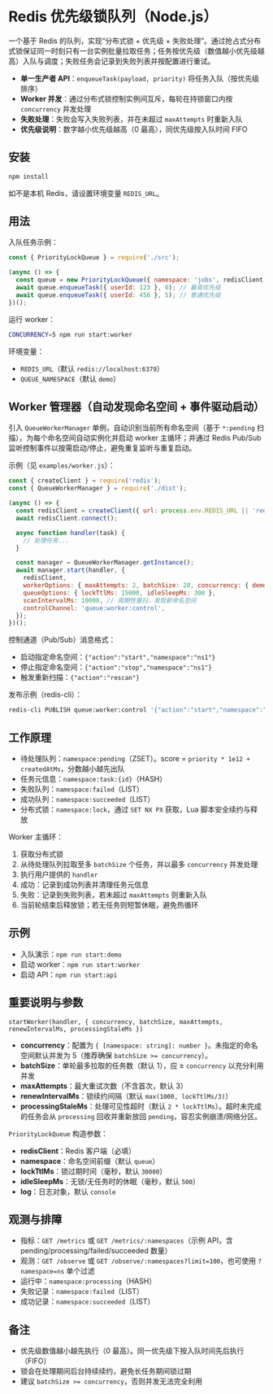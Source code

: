 # Redis 优先级锁队列（Node.js）

一个基于 Redis 的队列，实现“分布式锁 + 优先级 + 失败处理”。通过抢占式分布式锁保证同一时刻只有一台实例批量拉取任务；任务按优先级（数值越小优先级越高）入队与调度；失败任务会记录到失败列表并按配置进行重试。

- **单一生产者 API**：`enqueueTask(payload, priority)` 将任务入队（按优先级排序）
- **Worker 并发**：通过分布式锁控制实例间互斥，每轮在持锁窗口内按 `concurrency` 并发处理
- **失败处理**：失败会写入失败列表，并在未超过 `maxAttempts` 时重新入队
- **优先级说明**：数字越小优先级越高（0 最高），同优先级按入队时间 FIFO

## 安装

```bash
npm install
```

如不是本机 Redis，请设置环境变量 `REDIS_URL`。

## 用法

入队任务示例：

```js
const { PriorityLockQueue } = require('./src');

(async () => {
  const queue = new PriorityLockQueue({ namespace: 'jobs', redisClient /* 传入 redis 客户端 */ });
  await queue.enqueueTask({ userId: 123 }, 0); // 最高优先级
  await queue.enqueueTask({ userId: 456 }, 5); // 普通优先级
})();
```

运行 worker：

```bash
CONCURRENCY=5 npm run start:worker
```

环境变量：

- `REDIS_URL`（默认 `redis://localhost:6379`）
- `QUEUE_NAMESPACE`（默认 `demo`）

## Worker 管理器（自动发现命名空间 + 事件驱动启动）

引入 `QueueWorkerManager` 单例，自动识别当前所有命名空间（基于 `*:pending` 扫描），为每个命名空间自动实例化并启动 worker 主循环；并通过 Redis Pub/Sub 监听控制事件以按需启动/停止，避免重复监听与重复启动。

示例（见 `examples/worker.js`）：

```js
const { createClient } = require('redis');
const { QueueWorkerManager } = require('./dist');

(async () => {
  const redisClient = createClient({ url: process.env.REDIS_URL || 'redis://localhost:6379' });
  await redisClient.connect();

  async function handler(task) {
    // 处理任务...
  }

  const manager = QueueWorkerManager.getInstance();
  await manager.start(handler, {
    redisClient,
    workerOptions: { maxAttempts: 2, batchSize: 20, concurrency: { demo: 5 } },
    queueOptions: { lockTtlMs: 15000, idleSleepMs: 300 },
    scanIntervalMs: 10000, // 周期性重扫，发现新命名空间
    controlChannel: 'queue:worker:control',
  });
})();
```

控制通道（Pub/Sub）消息格式：

- 启动指定命名空间：`{"action":"start","namespace":"ns1"}`
- 停止指定命名空间：`{"action":"stop","namespace":"ns1"}`
- 触发重新扫描：`{"action":"rescan"}`

发布示例（redis-cli）：

```bash
redis-cli PUBLISH queue:worker:control '{"action":"start","namespace":"demo"}'
```

## 工作原理

- 待处理队列：`namespace:pending`（ZSET）。score = `priority * 1e12 + createdAtMs`，分数越小越先出队
- 任务元信息：`namespace:task:{id}`（HASH）
- 失败队列：`namespace:failed`（LIST）
- 成功队列：`namespace:succeeded`（LIST）
- 分布式锁：`namespace:lock`，通过 `SET NX PX` 获取，Lua 脚本安全续约与释放

Worker 主循环：

1. 获取分布式锁
2. 从待处理队列拉取至多 `batchSize` 个任务，并以最多 `concurrency` 并发处理
3. 执行用户提供的 `handler`
4. 成功：记录到成功列表并清理任务元信息
5. 失败：记录到失败列表，若未超过 `maxAttempts` 则重新入队
6. 当前轮结束后释放锁；若无任务则短暂休眠，避免热循环

## 示例

- 入队演示：`npm run start:demo`
- 启动 worker：`npm run start:worker`
- 启动 API：`npm run start:api`

## 重要说明与参数

`startWorker(handler, { concurrency, batchSize, maxAttempts, renewIntervalMs, processingStaleMs })`

- **concurrency**：配置为 `{ [namespace: string]: number }`。未指定的命名空间默认并发为 5（推荐确保 `batchSize >= concurrency`）。
- **batchSize**：单轮最多拉取的任务数（默认 1），应 ≥ `concurrency` 以充分利用并发
- **maxAttempts**：最大重试次数（不含首次，默认 3）
- **renewIntervalMs**：锁续约间隔（默认 `max(1000, lockTtlMs/3)`）
- **processingStaleMs**：处理可见性超时（默认 `2 * lockTtlMs`）。超时未完成的任务会从 `processing` 回收并重新放回 `pending`，容忍实例崩溃/网络分区。

`PriorityLockQueue` 构造参数：

- **redisClient**：Redis 客户端（必填）
- **namespace**：命名空间前缀（默认 `queue`）
- **lockTtlMs**：锁过期时间（毫秒，默认 `30000`）
- **idleSleepMs**：无锁/无任务时的休眠（毫秒，默认 `500`）
- **log**：日志对象，默认 `console`

## 观测与排障

- 指标：`GET /metrics` 或 `GET /metrics/:namespaces`（示例 API，含 pending/processing/failed/succeeded 数量）
- 观测：`GET /observe` 或 `GET /observe/:namespaces?limit=100`，也可使用 `?namespace=ns` 单个过滤
- 运行中：`namespace:processing`（HASH）
- 失败记录：`namespace:failed`（LIST）
- 成功记录：`namespace:succeeded`（LIST）

## 备注

- 优先级数值越小越先执行（0 最高）。同一优先级下按入队时间先后执行（FIFO）
- 锁会在处理期间后台持续续约，避免长任务期间锁过期
- 建议 `batchSize >= concurrency`，否则并发无法完全利用